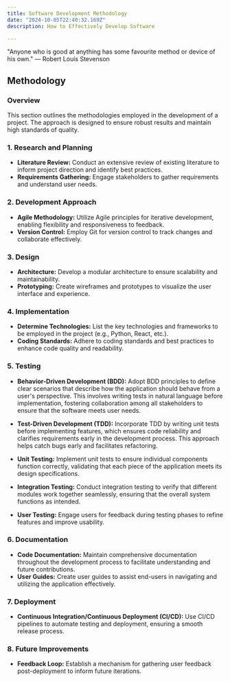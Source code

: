 ```yaml
---
title: Software Development Methodology
date: "2024-10-05T22:40:32.169Z"
description: How to Effectively Develop Software

---
```


"Anyone who is good at anything has some favourite method or device of his own." — Robert Louis Stevenson

## Methodology

### Overview

This section outlines the methodologies employed in the development of a project. The approach is designed to ensure robust results and maintain high standards of quality.

### 1. Research and Planning

- **Literature Review:** Conduct an extensive review of existing literature to inform project direction and identify best practices.
- **Requirements Gathering:** Engage stakeholders to gather requirements and understand user needs.

### 2. Development Approach

- **Agile Methodology:** Utilize Agile principles for iterative development, enabling flexibility and responsiveness to feedback.
- **Version Control:** Employ Git for version control to track changes and collaborate effectively.

### 3. Design

- **Architecture:** Develop a modular architecture to ensure scalability and maintainability.
- **Prototyping:** Create wireframes and prototypes to visualize the user interface and experience.

### 4. Implementation

- **Determine Technologies:** List the key technologies and frameworks to be employed in the project (e.g., Python, React, etc.).
- **Coding Standards:** Adhere to coding standards and best practices to enhance code quality and readability.

### 5. Testing

- **Behavior-Driven Development (BDD):** Adopt BDD principles to define clear scenarios that describe how the application should behave from a user's perspective. This involves writing tests in natural language before implementation, fostering collaboration among all stakeholders to ensure that the software meets user needs.

- **Test-Driven Development (TDD):** Incorporate TDD by writing unit tests before implementing features, which ensures code reliability and clarifies requirements early in the development process. This approach helps catch bugs early and facilitates refactoring.

- **Unit Testing:** Implement unit tests to ensure individual components function correctly, validating that each piece of the application meets its design specifications.

- **Integration Testing:** Conduct integration testing to verify that different modules work together seamlessly, ensuring that the overall system functions as intended.

- **User Testing:** Engage users for feedback during testing phases to refine features and improve usability.

### 6. Documentation

- **Code Documentation:** Maintain comprehensive documentation throughout the development process to facilitate understanding and future contributions.
- **User Guides:** Create user guides to assist end-users in navigating and utilizing the application effectively.

### 7. Deployment

- **Continuous Integration/Continuous Deployment (CI/CD):** Use CI/CD pipelines to automate testing and deployment, ensuring a smooth release process.

### 8. Future Improvements

- **Feedback Loop:** Establish a mechanism for gathering user feedback post-deployment to inform future iterations.
